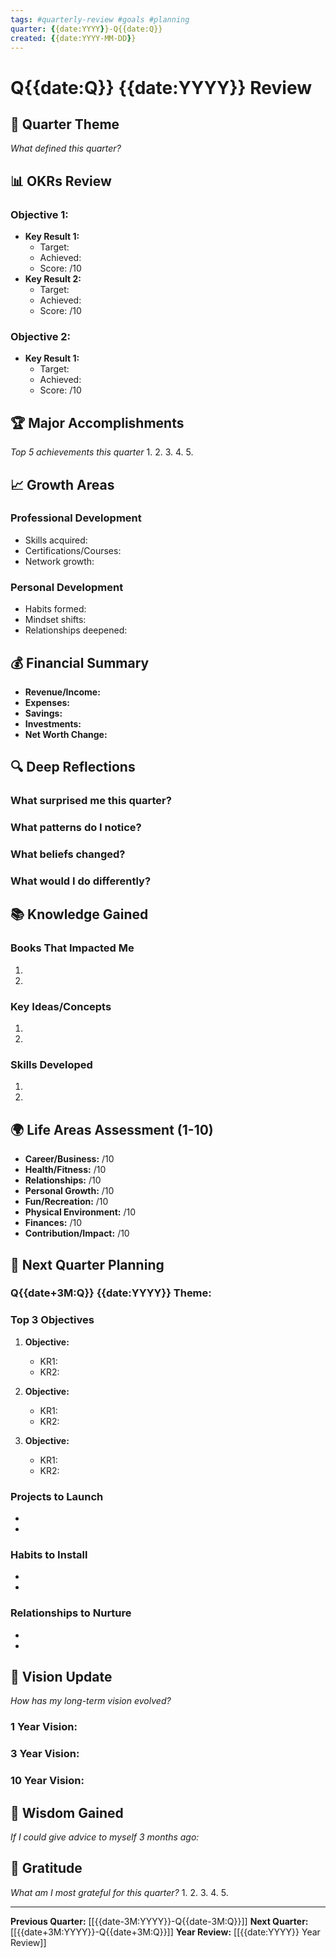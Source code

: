 ```yaml
---
tags: #quarterly-review #goals #planning
quarter: {{date:YYYY}}-Q{{date:Q}}
created: {{date:YYYY-MM-DD}}
---
```


# Q{{date:Q}} {{date:YYYY}} Review

## 🎯 Quarter Theme
*What defined this quarter?*


## 📊 OKRs Review

### Objective 1: 
- **Key Result 1:** 
  - Target: 
  - Achieved: 
  - Score: /10
- **Key Result 2:** 
  - Target: 
  - Achieved: 
  - Score: /10

### Objective 2: 
- **Key Result 1:** 
  - Target: 
  - Achieved: 
  - Score: /10

## 🏆 Major Accomplishments
*Top 5 achievements this quarter*
1. 
2. 
3. 
4. 
5. 

## 📈 Growth Areas

### Professional Development
- Skills acquired: 
- Certifications/Courses: 
- Network growth: 

### Personal Development
- Habits formed: 
- Mindset shifts: 
- Relationships deepened: 

## 💰 Financial Summary
- **Revenue/Income:** 
- **Expenses:** 
- **Savings:** 
- **Investments:** 
- **Net Worth Change:** 

## 🔍 Deep Reflections

### What surprised me this quarter?


### What patterns do I notice?


### What beliefs changed?


### What would I do differently?


## 📚 Knowledge Gained
### Books That Impacted Me
1. 
2. 

### Key Ideas/Concepts
1. 
2. 

### Skills Developed
1. 
2. 

## 🌍 Life Areas Assessment (1-10)
- **Career/Business:** /10
- **Health/Fitness:** /10
- **Relationships:** /10
- **Personal Growth:** /10
- **Fun/Recreation:** /10
- **Physical Environment:** /10
- **Finances:** /10
- **Contribution/Impact:** /10

## 🚀 Next Quarter Planning

### Q{{date+3M:Q}} {{date:YYYY}} Theme:


### Top 3 Objectives
1. **Objective:** 
   - KR1: 
   - KR2: 

2. **Objective:** 
   - KR1: 
   - KR2: 

3. **Objective:** 
   - KR1: 
   - KR2: 

### Projects to Launch
- 
- 

### Habits to Install
- 
- 

### Relationships to Nurture
- 
- 

## 🎨 Vision Update
*How has my long-term vision evolved?*

### 1 Year Vision:


### 3 Year Vision:


### 10 Year Vision:


## 💭 Wisdom Gained
*If I could give advice to myself 3 months ago:*


## 🙏 Gratitude
*What am I most grateful for this quarter?*
1. 
2. 
3. 
4. 
5. 

---
**Previous Quarter:** [[{{date-3M:YYYY}}-Q{{date-3M:Q}}]]
**Next Quarter:** [[{{date+3M:YYYY}}-Q{{date+3M:Q}}]]
**Year Review:** [[{{date:YYYY}} Year Review]]